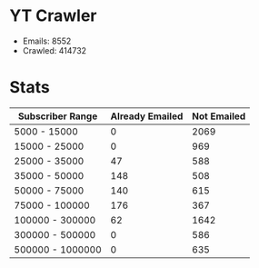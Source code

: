 # YT Crawler
- Emails: 8552
- Crawled: 414732

# Stats
| Subscriber Range  | Already Emailed | Not Emailed |
|-------|-------|-------|
| 5000 - 15000 | 0 | 2069 |
| 15000 - 25000 | 0 | 969 |
| 25000 - 35000 | 47 | 588 |
| 35000 - 50000 | 148 | 508 |
| 50000 - 75000 | 140 | 615 |
| 75000 - 100000 | 176 | 367 |
| 100000 - 300000 | 62 | 1642 |
| 300000 - 500000 | 0 | 586 |
| 500000 - 1000000 | 0 | 635 |
